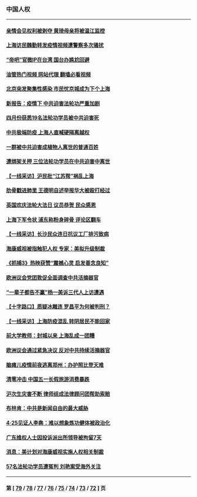 ### 中国人权
---
#### [亲情会见权利被剥夺 黄琦母亲将被温江监控](../../pages/ncid278/n13733499.md?05120845) 
#### [上海访民魏勤转发疫情视频遭警察多次骚扰](../../pages/ncid278/n13733148.md?05120845) 
#### [“帝吧”官微IP在台湾 国台办尴尬回避](../../pages/ncid278/n13733056.md?05120845) 
#### [油管热门视频 网站代理 翻墙必看视频](http://209.222.30.114:81/youtube.html?05120845)
#### [北京突发聚集性感染 市民忧京城成为下个上海](../../pages/ncid278/n13732920.md?05120845) 
#### [新报告：疫情下 中共迫害法轮功严重加剧](../../pages/ncid278/n13732612.md?05120845) 
#### [四月份获悉19名法轮功学员被中共迫害死](../../pages/ncid278/n13731456.md?05120845) 
#### [中共极端防疫 上海人直喊硬隔离越权](../../pages/ncid278/n13732359.md?05120845) 
#### [一群被中共迫害成植物人离世的普通百姓](../../pages/ncid278/n13730316.md?05120845) 
#### [遭绑架关押 三位法轮功学员在中共迫害中离世](../../pages/ncid278/n13727134.md?05120845) 
#### [【一线采访】沪民批“江苏帮”祸乱上海](../../pages/ncid278/n13731242.md?05120845) 
#### [肋骨戳进肺里 王德明自述举报华大被殴打经过](../../pages/ncid278/n13730815.md?05120845) 
#### [英国欢庆法轮大法日 议员恭贺 民众感恩](../../pages/ncid278/n13730266.md?05120845) 
#### [上海下军令状 浦东称粉身碎骨 评论区翻车](../../pages/ncid278/n13729974.md?05120845) 
#### [【一线采访】长沙民众连日抗议工厂排污致病](../../pages/ncid278/n13729392.md?05120845) 
#### [海康威视被指触犯人权 专家：美拟升级制裁](../../pages/ncid278/n13729009.md?05120845) 
#### [《抓捕3》热映获赞“震撼心灵 启发善念良知”](../../pages/ncid278/n13729129.md?05120845) 
#### [欧洲议会党团敦促全面调查中共活摘器官](../../pages/ncid278/n13729021.md?05120845) 
#### [“一辈子都告不赢”杨一美诉三代人上访遭遇](../../pages/ncid278/n13728969.md?05120845) 
#### [【十字路口】质疑冰雕连 罗昌平为何被判刑？](../../pages/ncid278/n13728739.md?05120845) 
#### [【一线采访】上海防疫混乱 转阴居民不能回家](../../pages/ncid278/n13728726.md?05120845) 
#### [前大学教师：封城以来 上海乱成一团糟](../../pages/ncid278/n13728515.md?05120845) 
#### [欧洲议会通过紧急决议 反对中共持续活摘器官](../../pages/ncid278/n13728211.md?05120845) 
#### [脑瘫儿疫情前夜逃离郑州：办护照比登天难](../../pages/ncid278/n13728232.md?05120845) 
#### [清零冲击 中国五一长假旅游消费暴跌](../../pages/ncid278/n13727808.md?05120845) 
#### [沪次生灾害不断 律师组成法律顾问团帮助索赔](../../pages/ncid278/n13727729.md?05120845) 
#### [布林肯：中共是新闻自由的最大威胁](../../pages/ncid278/n13727223.md?05120845) 
#### [4‧25见证人李犇：难以想象炼功健体被政治化](../../pages/ncid278/n13726951.md?05120845) 
#### [广东维权人士因投诉派出所领导被拘留7天](../../pages/ncid278/n13727127.md?05120845) 
#### [消息：美计划对海康威视实施人权相关制裁](../../pages/ncid278/n13727090.md?05120845) 
#### [57名法轮功学员遭冤判 刘艳案受海外关注](../../pages/ncid278/n13726210.md?05120845) 

---
#### 第 [ [79](./79.md?05120845) / [78](./78.md?05120845) / [77](./77.md?05120845) / [76](./76.md?05120845) / [75](./75.md?05120845) / [74](./74.md?05120845) / [73](./73.md?05120845) / [72](./72.md?05120845) ] 页
